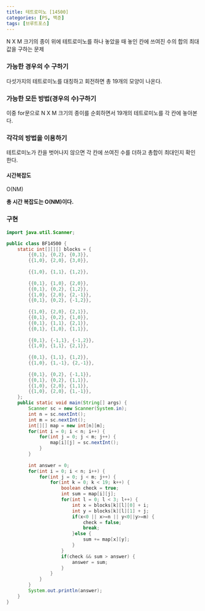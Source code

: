 ```yaml
---
title: 테트로미노 [14500]
categories: [PS, 백준]
tags: [브루트포스]
---
```


N X M 크기의 종이 위에 테트로미노를 하나 놓았을 때 놓인 칸에 쓰여진 수의 합의 최대값을 구하는 문제



### 가능한 경우의 수 구하기 

다섯가지의 테트로미노를 대칭하고 회전하면 총 19개의 모양이 나온다.



### 가능한 모든 방법(경우의 수)구하기

이중 for문으로 N X M 크기의 종이를 순회하면서 19개의 테트로미노를 각 칸에 놓아본다.



### 각각의 방법을 이용하기

테트로미노가 칸을 벗어나지 않으면 각 칸에 쓰여진 수를 더하고 총합이 최대인지 확인한다.

#### 시간복잡도

O(NM)



**총 시간 복잡도는 O(NM)이다.**



### 구현

```java
import java.util.Scanner;

public class BF14500 {
    static int[][][] blocks = {
        {{0,1}, {0,2}, {0,3}},
        {{1,0}, {2,0}, {3,0}},
        
        {{1,0}, {1,1}, {1,2}},
        
        {{0,1}, {1,0}, {2,0}},
        {{0,1}, {0,2}, {1,2}},
        {{1,0}, {2,0}, {2,-1}},
        {{0,1}, {0,2}, {-1,2}},
        
        {{1,0}, {2,0}, {2,1}},
        {{0,1}, {0,2}, {1,0}},
        {{0,1}, {1,1}, {2,1}},
        {{0,1}, {1,0}, {1,1}},
        
        {{0,1}, {-1,1}, {-1,2}},
        {{1,0}, {1,1}, {2,1}},
        
        {{0,1}, {1,1}, {1,2}},
        {{1,0}, {1,-1}, {2,-1}},
        
        {{0,1}, {0,2}, {-1,1}},
        {{0,1}, {0,2}, {1,1}},
        {{1,0}, {2,0}, {1,1}},
        {{1,0}, {2,0}, {1,-1}},
    };
    public static void main(String[] args) {
        Scanner sc = new Scanner(System.in);
        int n = sc.nextInt();
        int m = sc.nextInt();
        int[][] map = new int[n][m];
        for(int i = 0; i < n; i++) {
            for(int j = 0; j < m; j++) {
                map[i][j] = sc.nextInt();
            }
        }
        
        int answer = 0;
        for(int i = 0; i < n; i++) {
            for(int j = 0; j < m; j++) {
                for(int k = 0; k < 19; k++) {
                    boolean check = true;
                    int sum = map[i][j];
                    for(int l = 0; l < 3; l++) {
                        int x = blocks[k][l][0] + i;
                        int y = blocks[k][l][1] + j;
                        if(x<0 || x>=n || y<0||y>=m) {
                            check = false;
                            break;
                        }else {
                            sum += map[x][y];
                        }
                    }
                    if(check && sum > answer) {
                        answer = sum;
                    }
                }
            }
        }
        System.out.println(answer);
    }
}
```
